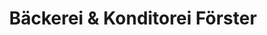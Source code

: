 ---
title: "Bäckerei & Konditorei Förster"
url: /leverkusen/baeckerei-und-konditorei-foerster/
shop: Bäckerei
---